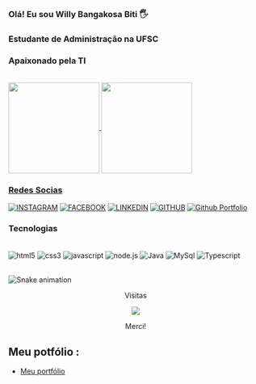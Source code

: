 ### Olá! Eu sou Willy Bangakosa Biti 🖐️
### Estudante de Administração na UFSC
### Apaixonado pela TI

</br>

<div>
  <a href="https://github.comWilly-biti">
  <img height="180em"   align="center" src="https://github-readme-stats.vercel.app/api?username=Willy-biti&show_icons=true&theme=react&include_all_commits=true&count_private=true"/>
  <img height="180em"  align="center" src="https://github-readme-stats.vercel.app/api/top-langs/?username=Willy-biti&layout=compact&langs_count=7&theme=react" />
</div>

### Redes Socias

[![INSTAGRAM](https://img.shields.io/badge/Instagram-E4405F?style=for-the-badge&logo=instagram&logoColor=white)](https://www.instagram.com/)
[![FACEBOOK](https://img.shields.io/badge/Facebook-1877F2?style=for-the-badge&logo=facebook&logoColor=white)](https://www.facebook.com/)
[![LINKEDIN](https://img.shields.io/badge/LinkedIn-0077B5?style=for-the-badge&logo=linkedin&logoColor=white)](https://www.linkedin.com/in/willy-bangakosa-biti-bb5630174//)
[![GITHUB](https://img.shields.io/badge/GitHub-100000?style=for-the-badge&logo=github&logoColor=white)](https://github.com/Willy-biti)
[![Github Portfolio](https://img.shields.io/badge/MeuPortfólio-{0048ff}?style=for-the-badge&logo={Portifolio}&logoColor=white&link=https://Willy-biti.netlify.app/)](https://willy-biti.github.io/Meu_Portfolio/)



### Tecnologias


<div style=display: inline_block><br/>
    <img align="center" alt="html5" src="https://img.shields.io/badge/HTML5-E34F26?style=for-the-badge&logo=html5&logoColor=white">
    <img align="center" alt="css3" src="https://img.shields.io/badge/CSS3-1572B6?style=for-the-badge&logo=css3&logoColor=white">
    <img align="center" alt="javascript" src="https://img.shields.io/badge/JavaScript-323330?style=for-the-badge&logo=javascript&logoColor=F7DF1E">
    <img align="center" alt="node.js" src="https://img.shields.io/badge/Node.js-43853D?style=for-the-badge&logo=node.js&logoColor=white">
    <img align="center" alt="Java" src="https://img.shields.io/badge/Java-ED8B00?style=for-the-badge&logo=java&logoColor=white">
    <img align="center" alt="MySql" src="https://img.shields.io/badge/MySQL-00000F?style=for-the-badge&logo=mysql&logoColor=white">
    <img align="center" alt="Typescript" src="https://img.shields.io/badge/TypeScript-007ACC?style=for-the-badge&logo=typescript&logoColor=white">
    
    
    
    
    
</div><br/>

 ![Snake animation](https://github.com/ellen2121/Willy-biti/blob/output/github-contribution-grid-snake.svg)



<p align="center">
 Visitas <br></p>
<p align="center"> 
   <img alingn="center" src="https://profile-counter.glitch.me/Willy-biti/count.svg" /></p>
<p align="center">
Merci!
</p>

## Meu potfólio : 

- [Meu portfólio](https://willy-biti.github.io/Meu_Portfolio/)
